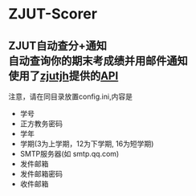 # ZJUT-Scorer
ZJUT自动查分+通知  
自动查询你的期末考成绩并用邮件通知  
使用了[zjutjh](https://github.com/zjutjh)提供的[API](https://github.com/zjutjh/document/blob/master/5-API/5.4-%E6%AD%A3%E6%96%B9%E6%88%90%E7%BB%A9.md)  
---
注意，请在同目录放置config.ini,内容是  
+ 学号  
+ 正方教务密码
+ 学年
+ 学期(3为上学期，12为下学期, 16为短学期)
+ SMTP服务器(如 smtp.qq.com)
+ 发件邮箱
+ 发件邮箱密码
+ 收件邮箱